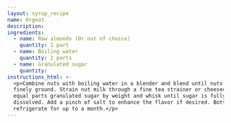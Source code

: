 ```yaml
---
layout: syrup_recipe
name: Orgeat
description:
ingredients:
  - name: Raw almonds (Or nut of choice)
    quantity: 1 part
  - name: Boiling water
    quantity: 2 parts
  - name: Granulated sugar
    quantity:
instructions_html: >-
  <p>Combine nuts with boiling water in a blender and blend until nuts have been
  finely ground. Strain nut milk through a fine tea strainer or cheesecloth, add
  equal parts granulated sugar by weight and whisk until sugar is fully
  dissolved. Add a pinch of salt to enhance the flavor if desired. Bottle and
  refrigerate for up to a month.</p>
---
```



